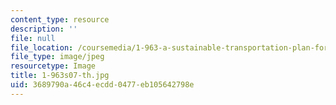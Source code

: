 ```yaml
---
content_type: resource
description: ''
file: null
file_location: /coursemedia/1-963-a-sustainable-transportation-plan-for-mit-spring-2007/3689790a46c4ecdd0477eb105642798e_1-963s07-th.jpg
file_type: image/jpeg
resourcetype: Image
title: 1-963s07-th.jpg
uid: 3689790a-46c4-ecdd-0477-eb105642798e
---
```

